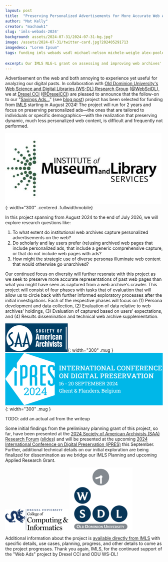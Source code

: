 ```yaml
---
layout: post
title:  "Preserving Personalized Advertisements for More Accurate Web Archives"
author: "Mat Kelly"
creator: "machawk1"
slug: 'imls-webads-2024'
background: assets/2024-07-31/2024-07-31-bg.jpg?
image: /assets/2024-07-31/twitter-card.jpg?202405291713
imagedesc: "Lorem Ipsum"
tags: funding imls webads wsdl michael-nelson michele-weigle alex-poole personalization saa ipres

excerpt: Our IMLS NLG-L grant on assessing and improving web archives' holdings of online advertisements has been selected for funding!
---
```


Advertisement on the web and both annoying to experience yet useful for analyzing our digital pasts. In collaboration with <a href="https://oduwsdl.github.io/">Old Dominion University's Web Science and Digital Libraries (WS-DL) Research Group</a> (<a href="https://x.com/webscidl">@WebSciDL</a>), we at <a href="https://drexel.edu/cci/">Drexel CCI</a> (<a href="https://x.com/DrexelCCI">@DrexelCCI</a>) are pleased to announce that the follow-on to our "<a href="https://www.imls.gov/grants/awarded/lg-252362-ols-22">Savings Ads...</a>" (see <a href="/imls-webads">blog post</a>) project has been selected for funding from <a href="https://www.imls.gov/">IMLS</a> starting in August 2024! The project will run for 2 years and focus on preserving personalized ads&mdash;the ones that are tailored to individuals or specific demographics&mdash;with the realization that preserving dynamic, much less personalized web content, is difficult and frequently not performed.

![IMLS Logo >](/assets/logos/imls-logo.png){: width="300" .centered   .fullwidthmobile}

In this project spanning from August 2024 to the end of July 2026, we will explore research questions like:

<ol>
<li>To what extent do institutional web archives capture personalized advertisements on the web?</li>
<li>Do scholarly and lay users prefer (re)using archived web pages that include personalized ads, that include a generic comprehensive capture, or that do not include web pages with ads?</li>
<li>How might the strategic use of diverse personas illuminate web content that would otherwise go unarchived?</li>
</ol>

Our continued focus on diversity will further resonate with this project as we seek to preserve more accurate representations of past web pages than what you might have seen as captured from a web archive's crawler. This project will consist of four phases with tasks that of evaluation that will allow us to circle back with further informed exploratory processes after the initial investigations. Each of the respective phases will focus on (1) Persona development and data collection, (2) Evaluation of data relative to web archives' holdings, (3) Evaluation of captured based on users' expectations, and (4) Results dissemination and technical web archive supplementation.

![SAA Logo >](/assets/logos/saa-logo.png){: width="300" .mug }
![iPRES 2024 Logo >](/assets/logos/ipres2024-logo.png){: width="300" .mug }

TODO: add an actual ad from the writeup

Some initial findings from the preliminary planning grant of this project, so far, have been presented at the <a href="https://www2.archivists.org/am2024/research-forum-2024">2024 Society of American Archivists (SAA) Research Forum</a> (<a href="https://matkelly.com/SAA2024">slides</a>) and will be presented at the upcoming <a href="https://ipres2024.pubpub.org/">2024 International Conference on Digital Preservation (iPRES)</a> this September. Further, additional technical details on our initial exploration are being finalized for dissemination as we bridge our IMLS Planning and upcoming Applied Research Grant.

<div class="fullWidth centered">
<img src="/assets/logos/drexel-cci.png" alt="Drexel CCI logo" style="width: 40%;" class="logo" />
<img src="/assets/logos/odu-wsdl.png" alt="ODU WS-DL logo" style="width: 40%;" class="logo" />
</div>

Additional information about the project is <a href="https://www.imls.gov/grants/awarded/lg-256695-ols-24">available directly from IMLS</a> with specific details, use cases, planning, progress, and other details to come as the project progresses. Thank you again, IMLS, for the continued support of the "Web Ads" project by Drexel CCI and ODU WS-DL!
